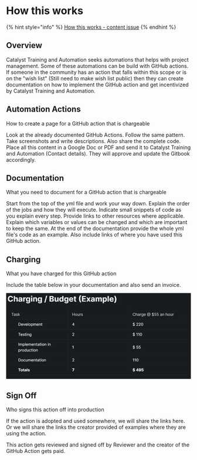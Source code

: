 # How this works

{% hint style="info" %}
[How this works - content issue](https://github.com/Catalyst-Auditing/Training-and-Automation-Coordination/issues/38)
{% endhint %}

## Overview

Catalyst Training and Automation seeks automations that helps with project management. Some of these automations can be build with GitHub actions. If someone in the community has an action that falls within this scope or is on the "wish list" (Still need to make wish list public) then they can create documentation on how to implement the GitHub action and get incentivized by Catalyst Training and Automation.&#x20;

## Automation Actions

How to create a page for a GitHub action that is chargeable

Look at the already documented GitHub Actions. Follow the same pattern. Take screenshots and write descriptions. Also share the complete code. Place all this content in a Google Doc or PDF and send it to Catalyst Training and Automation (Contact details). They will approve and update the Gitbook accordingly.

## Documentation

What you need to document for a GitHub action that is chargeable

Start from the top of the yml file and work your way down. Explain the order of the jobs and how they will execute. Indicate small snippets of code as you explain every step. Provide links to other resources where applicable. Explain which variables or values can be changed and which are important to keep the same. At the end of the documentation provide the whole yml file's code as an example. Also include links of where you have used this GitHub action.&#x20;

## Charging

What you have charged for this GitHub action

Include the table below in your documentation and also send an invoice.

![Example](<../../.gitbook/assets/Gitbook (6).png>)



## Sign Off

Who signs this action off into production

If the action is adopted and used somewhere, we will share the links here. Or we will share the links the creator provided of examples where they are using the action.

This action gets reviewed and signed off by Reviewer and the creator of the GitHub Action gets paid.&#x20;
